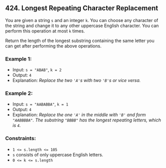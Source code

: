 ## 424. Longest Repeating Character Replacement

You are given a string `s` and an integer `k`. You can choose any character of the string and change it to any other uppercase English character. You can perform this operation at most `k` times.

Return the length of the longest substring containing the same letter you can get after performing the above operations.

### Example 1:

- Input: `s = "ABAB"`, `k = 2`
- Output: `4`
- Explanation: _Replace the two `'A'`s with two `'B'`s or vice versa._

### Example 2:

- Input: `s = "AABABBA"`, `k = 1`
- Output: `4`
- Explanation: _Replace the one `'A'` in the middle with `'B'` and form `"AABBBBA"`. The substring `"BBBB"` has the longest repeating letters, which is `4`._

### Constraints:

- `1 <= s.length <= 105`
- `s` consists of only uppercase English letters.
- `0 <= k <= s.length`
